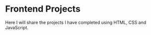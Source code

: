 # Frontend Projects
Here I will share the projects I have completed using HTML, CSS and JavaScript.
